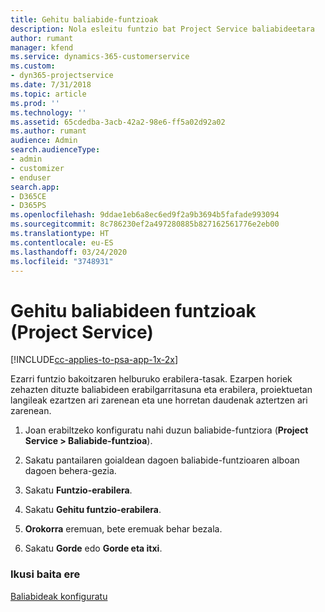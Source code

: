 ```yaml
---
title: Gehitu baliabide-funtzioak
description: Nola esleitu funtzio bat Project Service baliabideetara
author: rumant
manager: kfend
ms.service: dynamics-365-customerservice
ms.custom:
- dyn365-projectservice
ms.date: 7/31/2018
ms.topic: article
ms.prod: ''
ms.technology: ''
ms.assetid: 65cdedba-3acb-42a2-98e6-ff5a02d92a02
ms.author: rumant
audience: Admin
search.audienceType:
- admin
- customizer
- enduser
search.app:
- D365CE
- D365PS
ms.openlocfilehash: 9ddae1eb6a8ec6ed9f2a9b3694b5fafade993094
ms.sourcegitcommit: 8c786230ef2a497280885b827162561776e2eb00
ms.translationtype: HT
ms.contentlocale: eu-ES
ms.lasthandoff: 03/24/2020
ms.locfileid: "3748931"
---
```

# <a name="add-resource-roles-project-service"></a>Gehitu baliabideen funtzioak (Project Service)

[!INCLUDE[cc-applies-to-psa-app-1x-2x](../includes/cc-applies-to-psa-app-1x-2x.md)]

Ezarri funtzio bakoitzaren helburuko erabilera-tasak. Ezarpen horiek zehazten dituzte baliabideen erabilgarritasuna eta erabilera, proiektuetan langileak ezartzen ari zarenean eta une horretan daudenak aztertzen ari zarenean.  
  
1.  Joan erabiltzeko konfiguratu nahi duzun baliabide-funtziora (**Project Service > Baliabide-funtzioa**).  
  
2.  Sakatu pantailaren goialdean dagoen baliabide-funtzioaren alboan dagoen behera-gezia.  
  
3.  Sakatu **Funtzio-erabilera**.  
  
4.  Sakatu **Gehitu funtzio-erabilera**.  
  
5.  **Orokorra** eremuan, bete eremuak behar bezala.  
  
6.  Sakatu **Gorde** edo **Gorde eta itxi**.  
  
### <a name="see-also"></a>Ikusi baita ere  
 [Baliabideak konfiguratu](../project-service/set-up-resources.md)

